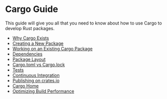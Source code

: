 # Cargo Guide

This guide will give you all that you need to know about how to use Cargo to
develop Rust packages.

* [Why Cargo Exists](why-cargo-exists.md)
* [Creating a New Package](creating-a-new-project.md)
* [Working on an Existing Cargo Package](working-on-an-existing-project.md)
* [Dependencies](dependencies.md)
* [Package Layout](project-layout.md)
* [Cargo.toml vs Cargo.lock](cargo-toml-vs-cargo-lock.md)
* [Tests](tests.md)
* [Continuous Integration](continuous-integration.md)
* [Publishing on crates.io](../reference/publishing.md)
* [Cargo Home](cargo-home.md)
* [Optimizing Build Performance](build-performance.md)
